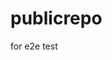 # publicrepo
for e2e test


















































































































































































































































































































































































































































































































































































































































































































































































































































































































































































































